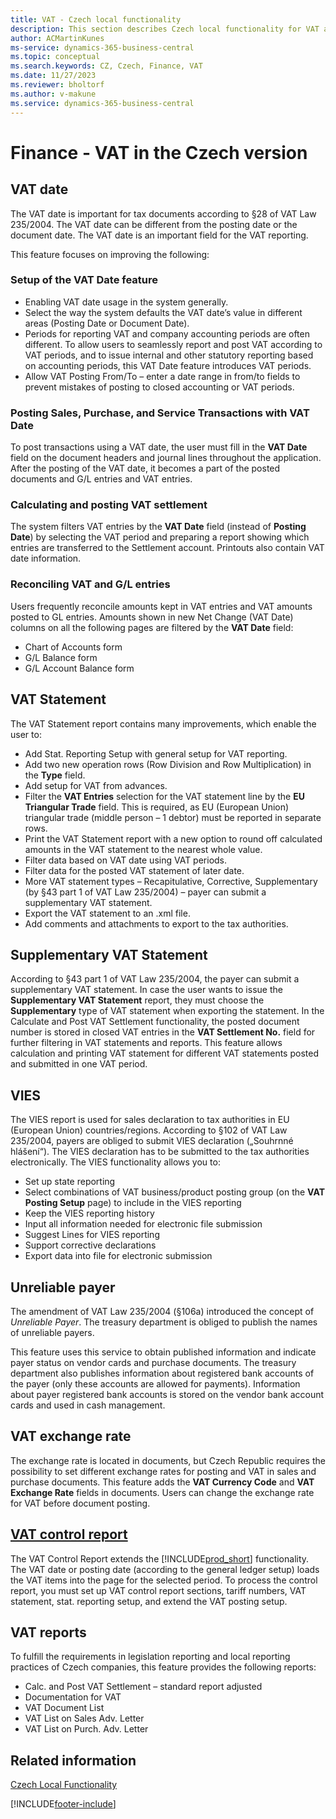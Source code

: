 ```yaml
---
title: VAT - Czech local functionality
description: This section describes Czech local functionality for VAT and specifically helping with VAT dates and reporting.
author: ACMartinKunes
ms-service: dynamics-365-business-central
ms.topic: conceptual
ms.search.keywords: CZ, Czech, Finance, VAT
ms.date: 11/27/2023
ms.reviewer: bholtorf
ms.author: v-makune
ms.service: dynamics-365-business-central
---
```


# Finance - VAT in the Czech version

## VAT date

The VAT date is important for tax documents according to §28 of VAT Law 235/2004. The VAT date can be different from the posting date or the document date. The VAT date is an important field for the VAT reporting.  

This feature focuses on improving the following:

### Setup of the VAT Date feature

- Enabling VAT date usage in the system generally.
- Select the way the system defaults the VAT date’s value in different areas (Posting Date or Document Date).
- Periods for reporting VAT and company accounting periods are often different. To allow users to seamlessly report and post VAT according to VAT periods, and to issue internal and other statutory reporting based on accounting periods, this VAT Date feature introduces VAT periods.
- Allow VAT Posting From/To – enter a date range in from/to fields to prevent mistakes of posting to closed accounting or VAT periods.

### Posting Sales, Purchase, and Service Transactions with VAT Date

To post transactions using a VAT date, the user must fill in the **VAT Date** field on the document headers and journal lines throughout the application.
After the posting of the VAT date, it becomes a part of the posted documents and G/L entries and VAT entries.

### Calculating and posting VAT settlement

The system filters VAT entries by the **VAT Date** field (instead of **Posting Date**) by selecting the VAT period and preparing a report showing which entries are transferred to the Settlement account. Printouts also contain VAT date information.

### Reconciling VAT and G/L entries

Users frequently reconcile amounts kept in VAT entries and VAT amounts posted to GL entries.
Amounts shown in new Net Change (VAT Date) columns on all the following pages are filtered by the **VAT Date** field:

- Chart of Accounts form
- G/L Balance form
- G/L Account Balance form

## VAT Statement

The VAT Statement report contains many improvements, which enable the user to:

- Add Stat. Reporting Setup with general setup for VAT reporting.
- Add two new operation rows (Row Division and Row Multiplication) in the **Type** field.
- Add setup for VAT from advances.
- Filter the **VAT Entries** selection for the VAT statement line by the **EU Triangular Trade** field. This is required, as EU (European Union) triangular trade (middle person – 1 debtor) must be reported in separate rows.
- Print the VAT Statement report with a new option to round off calculated amounts in the VAT statement to the nearest whole value.
- Filter data based on VAT date using VAT periods.
- Filter data for the posted VAT statement of later date.
- More VAT statement types – Recapitulative, Corrective, Supplementary (by §43 part 1 of VAT Law 235/2004) – payer can submit a supplementary VAT statement.
- Export the VAT statement to an .xml file.
- Add comments and attachments to export to the tax authorities.

## Supplementary VAT Statement

According to §43 part 1 of VAT Law 235/2004, the payer can submit a supplementary VAT statement. In case the user wants to issue the **Supplementary VAT Statement** report, they must choose the **Supplementary** type of VAT statement when exporting the statement.
In the Calculate and Post VAT Settlement functionality, the posted document number is stored in closed VAT entries in the **VAT Settlement No.** field for further filtering in VAT statements and reports. This feature allows calculation and printing VAT statement for different VAT statements posted and submitted in one VAT period.

## VIES

The VIES report is used for sales declaration to tax authorities in EU (European Union) countries/regions. According to §102 of VAT Law 235/2004, payers are obliged to submit VIES declaration („Souhrnné hlášení“). The VIES declaration has to be submitted to the tax authorities electronically.
The VIES functionality allows you to:

- Set up state reporting
- Select combinations of VAT business/product posting group (on the **VAT Posting Setup** page) to include in the VIES reporting
- Keep the VIES reporting history
- Input all information needed for electronic file submission
- Suggest Lines for VIES reporting
- Support corrective declarations
- Export data into file for electronic submission

## Unreliable payer

The amendment of VAT Law 235/2004 (§106a) introduced the concept of *Unreliable Payer*. The treasury department is obliged to publish the names of unreliable payers.

This feature uses this service to obtain published information and indicate payer status on vendor cards and purchase documents.
The treasury department also publishes information about registered bank accounts of the payer (only these accounts are allowed for payments). Information about payer registered bank accounts is stored on the vendor bank account cards and used in cash management.

## VAT exchange rate
The exchange rate is located in documents, but Czech Republic requires the possibility to set different exchange rates for posting and VAT in sales and purchase documents. This feature adds the **VAT Currency Code** and **VAT Exchange Rate** fields in documents. Users can change the exchange rate for VAT before document posting.

## [VAT control report](vat-control-report.md)

The VAT Control Report extends the [!INCLUDE[prod_short](../../includes/prod_short.md)] functionality. The VAT date or posting date (according to the general ledger setup) loads the VAT items into the page for the selected period. To process the control report, you must set up VAT control report sections, tariff numbers, VAT statement, stat. reporting setup, and extend the VAT posting setup.  

## VAT reports

To fulfill the requirements in legislation reporting and local reporting practices of Czech companies, this feature provides the following reports:

- Calc. and Post VAT Settlement – standard report adjusted
- Documentation for VAT
- VAT Document List
- VAT List on Sales Adv. Letter
- VAT List on Purch. Adv. Letter

## Related information

[Czech Local Functionality](czech-local-functionality.md)


[!INCLUDE[footer-include](../../includes/footer-banner.md)]